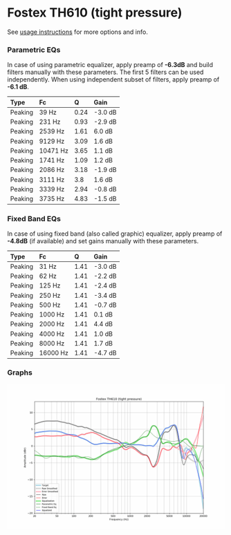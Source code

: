 # Fostex TH610 (tight pressure)
See [usage instructions](https://github.com/jaakkopasanen/AutoEq#usage) for more options and info.

### Parametric EQs
In case of using parametric equalizer, apply preamp of **-6.3dB** and build filters manually
with these parameters. The first 5 filters can be used independently.
When using independent subset of filters, apply preamp of **-6.1 dB**.

| Type    | Fc       |    Q | Gain    |
|:--------|:---------|:-----|:--------|
| Peaking | 39 Hz    | 0.24 | -3.0 dB |
| Peaking | 231 Hz   | 0.93 | -2.9 dB |
| Peaking | 2539 Hz  | 1.61 | 6.0 dB  |
| Peaking | 9129 Hz  | 3.09 | 1.6 dB  |
| Peaking | 10471 Hz | 3.65 | 1.1 dB  |
| Peaking | 1741 Hz  | 1.09 | 1.2 dB  |
| Peaking | 2086 Hz  | 3.18 | -1.9 dB |
| Peaking | 3111 Hz  | 3.8  | 1.6 dB  |
| Peaking | 3339 Hz  | 2.94 | -0.8 dB |
| Peaking | 3735 Hz  | 4.83 | -1.5 dB |

### Fixed Band EQs
In case of using fixed band (also called graphic) equalizer, apply preamp of **-4.8dB**
(if available) and set gains manually with these parameters.

| Type    | Fc       |    Q | Gain    |
|:--------|:---------|:-----|:--------|
| Peaking | 31 Hz    | 1.41 | -3.0 dB |
| Peaking | 62 Hz    | 1.41 | -2.2 dB |
| Peaking | 125 Hz   | 1.41 | -2.4 dB |
| Peaking | 250 Hz   | 1.41 | -3.4 dB |
| Peaking | 500 Hz   | 1.41 | -0.7 dB |
| Peaking | 1000 Hz  | 1.41 | 0.1 dB  |
| Peaking | 2000 Hz  | 1.41 | 4.4 dB  |
| Peaking | 4000 Hz  | 1.41 | 1.0 dB  |
| Peaking | 8000 Hz  | 1.41 | 1.7 dB  |
| Peaking | 16000 Hz | 1.41 | -4.7 dB |

### Graphs
![](./Fostex%20TH610%20(tight%20pressure).png)